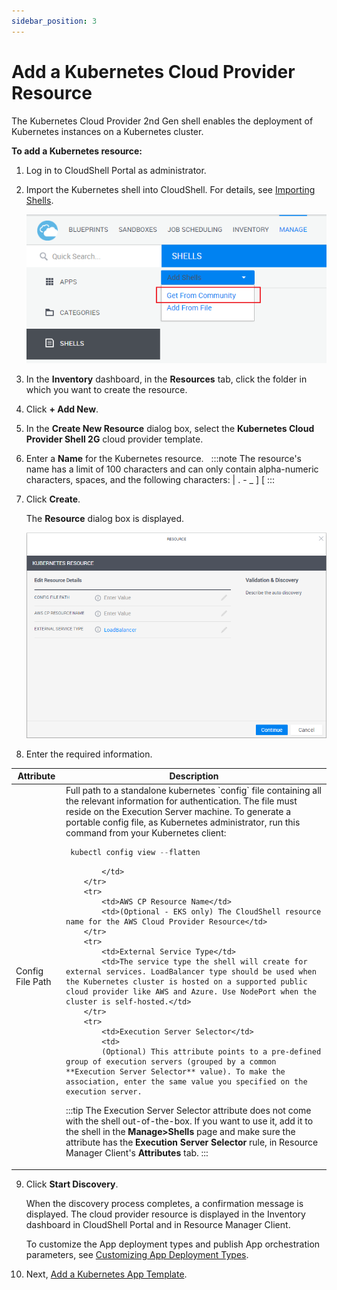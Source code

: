 ```yaml
---
sidebar_position: 3
---
```


# Add a Kubernetes Cloud Provider Resource

The Kubernetes Cloud Provider 2nd Gen shell enables the deployment of Kubernetes instances on a Kubernetes cluster.

**To add a Kubernetes resource:**

1. Log in to CloudShell Portal as administrator.
2. Import the Kubernetes shell into CloudShell. For details, see [Importing Shells](../../cloudshell-manage-dashboard/managing-shells.md#importing-shells).
    
    ![](/Images/Admin-Guide/KubernetesDownloadShell.png)
    
3. In the **Inventory** dashboard, in the **Resources** tab, click the folder in which you want to create the resource.
4. Click **\+ Add New**.
5. In the **Create New Resource** dialog box, select the **Kubernetes Cloud Provider Shell 2G** cloud provider template.
6. Enter a **Name** for the Kubernetes resource.  
    :::note
    The resource's name has a limit of 100 characters and can only contain alpha-numeric characters, spaces, and the following characters: | . - \_ \] \[
    :::
7. Click **Create**.
    
    The **Resource** dialog box is displayed.
    
    ![](/Images/Admin-Guide/KubernetesResourceDiscovery.png)
    
8. Enter the required information.
    
<table>
    <thead>
        <th>Attribute</th>
        <th>Description</th>
    </thead>
    <tbody>
        <tr>
            <td>Config File Path</td>
            <td>
            Full path to a standalone kubernetes `config` file containing all the relevant information for authentication. The file must reside on the Execution Server machine. To generate a portable config file, as Kubernetes administrator, run this command from your Kubernetes client:

```python
 kubectl config view --flatten
```
            </td>
        </tr>
        <tr>
            <td>AWS CP Resource Name</td>
            <td>(Optional - EKS only) The CloudShell resource name for the AWS Cloud Provider Resource</td>
        </tr>
        <tr>
            <td>External Service Type</td>
            <td>The service type the shell will create for external services. LoadBalancer type should be used when the Kubernetes cluster is hosted on a supported public cloud provider like AWS and Azure. Use NodePort when the cluster is self-hosted.</td>
        </tr>
        <tr>
            <td>Execution Server Selector</td>
            <td>
            (Optional) This attribute points to a pre-defined group of execution servers (grouped by a common **Execution Server Selector** value). To make the association, enter the same value you specified on the execution server.
:::tip
The Execution Server Selector attribute does not come with the shell out-of-the-box. If you want to use it, add it to the shell in the **Manage>Shells** page and make sure the attribute has the **Execution Server Selector** rule, in Resource Manager Client's **Attributes** tab.
:::
            </td>
        </tr>
    </tbody>
</table>
    
9. Click **Start Discovery**.
    
    When the discovery process completes, a confirmation message is displayed. The cloud provider resource is displayed in the Inventory dashboard in CloudShell Portal and in Resource Manager Client.
    
    To customize the App deployment types and publish App orchestration parameters, see [Customizing App Deployment Types](../customizing-app-deployment-types.md).
    
10.  Next, [Add a Kubernetes App Template](../kubernetes-integration/add-a-kubernetes-app-template.md).
